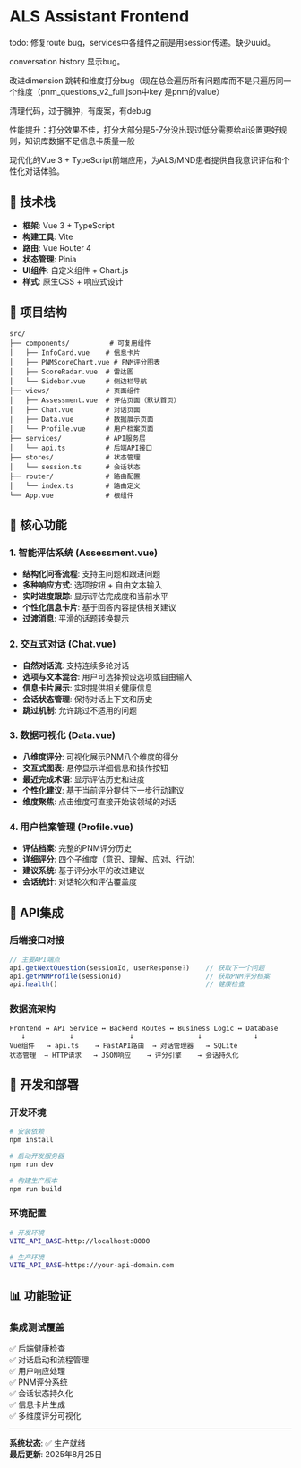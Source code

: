 # ALS Assistant Frontend
todo:
修复route bug，services中各组件之前是用session传递。缺少uuid。

conversation history 显示bug。

改进dimension 跳转和维度打分bug（现在总会遍历所有问题库而不是只遍历同一个维度（pnm_questions_v2_full.json中key 是pnm的value）

清理代码，过于臃肿，有废案，有debug

性能提升：打分效果不佳，打分大部分是5-7分没出现过低分需要给ai设置更好规则，知识库数据不足信息卡质量一般
     



现代化的Vue 3 + TypeScript前端应用，为ALS/MND患者提供自我意识评估和个性化对话体验。

## 🚀 技术栈

- **框架**: Vue 3 + TypeScript
- **构建工具**: Vite
- **路由**: Vue Router 4
- **状态管理**: Pinia
- **UI组件**: 自定义组件 + Chart.js
- **样式**: 原生CSS + 响应式设计

## 📁 项目结构

```
src/
├── components/          # 可复用组件
│   ├── InfoCard.vue    # 信息卡片
│   ├── PNMScoreChart.vue # PNM评分图表
│   ├── ScoreRadar.vue  # 雷达图
│   └── Sidebar.vue     # 侧边栏导航
├── views/              # 页面组件
│   ├── Assessment.vue  # 评估页面（默认首页）
│   ├── Chat.vue        # 对话页面
│   ├── Data.vue        # 数据展示页面
│   └── Profile.vue     # 用户档案页面
├── services/           # API服务层
│   └── api.ts          # 后端API接口
├── stores/             # 状态管理
│   └── session.ts      # 会话状态
├── router/             # 路由配置
│   └── index.ts        # 路由定义
└── App.vue             # 根组件
```

## 🎯 核心功能

### 1. 智能评估系统 (Assessment.vue)
- **结构化问答流程**: 支持主问题和跟进问题
- **多种响应方式**: 选项按钮 + 自由文本输入
- **实时进度跟踪**: 显示评估完成度和当前水平
- **个性化信息卡片**: 基于回答内容提供相关建议
- **过渡消息**: 平滑的话题转换提示

### 2. 交互式对话 (Chat.vue)  
- **自然对话流**: 支持连续多轮对话
- **选项与文本混合**: 用户可选择预设选项或自由输入
- **信息卡片展示**: 实时提供相关健康信息
- **会话状态管理**: 保持对话上下文和历史
- **跳过机制**: 允许跳过不适用的问题

### 3. 数据可视化 (Data.vue)
- **八维度评分**: 可视化展示PNM八个维度的得分
- **交互式图表**: 悬停显示详细信息和操作按钮
- **最近完成术语**: 显示评估历史和进度
- **个性化建议**: 基于当前评分提供下一步行动建议
- **维度聚焦**: 点击维度可直接开始该领域的对话

### 4. 用户档案管理 (Profile.vue)
- **评估档案**: 完整的PNM评分历史
- **详细评分**: 四个子维度（意识、理解、应对、行动）
- **建议系统**: 基于评分水平的改进建议
- **会话统计**: 对话轮次和评估覆盖度

## 🔌 API集成

### 后端接口对接
```typescript
// 主要API端点
api.getNextQuestion(sessionId, userResponse?)    // 获取下一个问题
api.getPNMProfile(sessionId)                     // 获取PNM评分档案
api.health()                                     // 健康检查
```

### 数据流架构
```
Frontend ↔ API Service ↔ Backend Routes ↔ Business Logic ↔ Database
   ↓           ↓              ↓                ↓             ↓
Vue组件   → api.ts    → FastAPI路由  → 对话管理器   → SQLite
状态管理  → HTTP请求   → JSON响应    → 评分引擎    → 会话持久化
```

## 🚀 开发和部署

### 开发环境
```bash
# 安装依赖
npm install

# 启动开发服务器
npm run dev

# 构建生产版本
npm run build
```

### 环境配置
```bash
# 开发环境
VITE_API_BASE=http://localhost:8000

# 生产环境  
VITE_API_BASE=https://your-api-domain.com
```

## 📊 功能验证

### 集成测试覆盖
✅ 后端健康检查  
✅ 对话启动和流程管理  
✅ 用户响应处理  
✅ PNM评分系统  
✅ 会话状态持久化  
✅ 信息卡片生成  
✅ 多维度评分可视化  

---

**系统状态**: ✅ 生产就绪  
**最后更新**: 2025年8月25日
